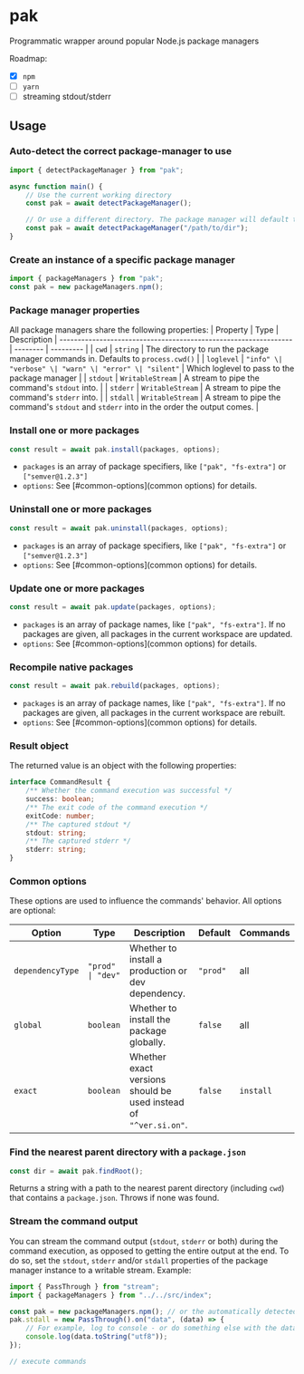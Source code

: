 # pak

Programmatic wrapper around popular Node.js package managers

Roadmap:

-   [x] `npm`
-   [ ] `yarn`
-   [ ] streaming stdout/stderr

## Usage

### Auto-detect the correct package-manager to use

```ts
import { detectPackageManager } from "pak";

async function main() {
	// Use the current working directory
	const pak = await detectPackageManager();

	// Or use a different directory. The package manager will default to that dir
	const pak = await detectPackageManager("/path/to/dir");
}
```

### Create an instance of a specific package manager

```ts
import { packageManagers } from "pak";
const pak = new packageManagers.npm();
```

### Package manager properties

All package managers share the following properties:
| Property | Type | Description |
---------------------------------------------------------------- | -------- | --------- |
| `cwd` | `string` | The directory to run the package manager commands in. Defaults to `process.cwd()` |
| `loglevel` | `"info" \| "verbose" \| "warn" \| "error" \| "silent"` | Which loglevel to pass to the package manager |
| `stdout` | `WritableStream` | A stream to pipe the command's `stdout` into. |
| `stderr` | `WritableStream` | A stream to pipe the command's `stderr` into. |
| `stdall` | `WritableStream` | A stream to pipe the command's `stdout` and `stderr` into in the order the output comes. |

### Install one or more packages

```ts
const result = await pak.install(packages, options);
```

-   `packages` is an array of package specifiers, like `["pak", "fs-extra"]` or `["semver@1.2.3"]`
-   `options`: See [#common-options](common options) for details.

### Uninstall one or more packages

```ts
const result = await pak.uninstall(packages, options);
```

-   `packages` is an array of package specifiers, like `["pak", "fs-extra"]` or `["semver@1.2.3"]`
-   `options`: See [#common-options](common options) for details.

### Update one or more packages

```ts
const result = await pak.update(packages, options);
```

-   `packages` is an array of package names, like `["pak", "fs-extra"]`. If no packages are given, all packages in the current workspace are updated.
-   `options`: See [#common-options](common options) for details.

### Recompile native packages

```ts
const result = await pak.rebuild(packages, options);
```

-   `packages` is an array of package names, like `["pak", "fs-extra"]`. If no packages are given, all packages in the current workspace are rebuilt.
-   `options`: See [#common-options](common options) for details.

### Result object

The returned value is an object with the following properties:

```ts
interface CommandResult {
	/** Whether the command execution was successful */
	success: boolean;
	/** The exit code of the command execution */
	exitCode: number;
	/** The captured stdout */
	stdout: string;
	/** The captured stderr */
	stderr: string;
}
```

### Common options

These options are used to influence the commands' behavior. All options are optional:

| Option           | Type              | Description                                                      | Default  | Commands  |
| ---------------- | ----------------- | ---------------------------------------------------------------- | -------- | --------- |
| `dependencyType` | `"prod" \| "dev"` | Whether to install a production or dev dependency.               | `"prod"` | all       |
| `global`         | `boolean`         | Whether to install the package globally.                         | `false`  | all       |
| `exact`          | `boolean`         | Whether exact versions should be used instead of `"^ver.si.on"`. | `false`  | `install` |

### Find the nearest parent directory with a `package.json`

```ts
const dir = await pak.findRoot();
```

Returns a string with a path to the nearest parent directory (including `cwd`) that contains a `package.json`. Throws if none was found.

### Stream the command output

You can stream the command output (`stdout`, `stderr` or both) during the command execution, as opposed to getting the entire output at the end. To do so,
set the `stdout`, `stderr` and/or `stdall` properties of the package manager instance to a writable stream. Example:

```ts
import { PassThrough } from "stream";
import { packageManagers } from "../../src/index";

const pak = new packageManagers.npm(); // or the automatically detected one
pak.stdall = new PassThrough().on("data", (data) => {
	// For example, log to console - or do something else with the data
	console.log(data.toString("utf8"));
});

// execute commands
```
